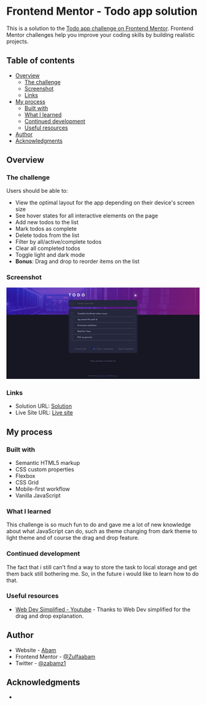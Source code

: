 # Frontend Mentor - Todo app solution

This is a solution to the [Todo app challenge on Frontend Mentor](https://www.frontendmentor.io/challenges/todo-app-Su1_KokOW). Frontend Mentor challenges help you improve your coding skills by building realistic projects.

## Table of contents

- [Overview](#overview)
  - [The challenge](#the-challenge)
  - [Screenshot](#screenshot)
  - [Links](#links)
- [My process](#my-process)
  - [Built with](#built-with)
  - [What I learned](#what-i-learned)
  - [Continued development](#continued-development)
  - [Useful resources](#useful-resources)
- [Author](#author)
- [Acknowledgments](#acknowledgments)

## Overview

### The challenge

Users should be able to:

- View the optimal layout for the app depending on their device's screen size
- See hover states for all interactive elements on the page
- Add new todos to the list
- Mark todos as complete
- Delete todos from the list
- Filter by all/active/complete todos
- Clear all completed todos
- Toggle light and dark mode
- **Bonus**: Drag and drop to reorder items on the list

### Screenshot

![](./images/screenshot.png)

### Links

- Solution URL: [Solution](https://www.frontendmentor.io/solutions/todo-app-built-with-vanilla-javascript-cspRiegKs)
- Live Site URL: [Live site](https://todo-app-main-tau.vercel.app/)

## My process

### Built with

- Semantic HTML5 markup
- CSS custom properties
- Flexbox
- CSS Grid
- Mobile-first workflow
- Vanilla JavaScript

### What I learned

This challenge is so much fun to do and gave me a lot of new knowledge about what JavaScript can do, such as theme changing from dark theme to light theme and of course the drag and drop feature.

### Continued development

The fact that i still can't find a way to store the task to local storage and get them back still bothering me. So, in the future i would like to learn how to do that.

### Useful resources

- [Web Dev Simplified - Youtube](https://youtu.be/jfYWwQrtzzY) - Thanks to Web Dev simplified for the drag and drop explanation.

## Author

- Website - [Abam](https://zulfaabam.github.io/my-portfolio-website/)
- Frontend Mentor - [@Zulfaabam](https://www.frontendmentor.io/profile/Zulfaabam)
- Twitter - [@zabamz1](https://www.twitter.com/zabamz1)

## Acknowledgments

-
